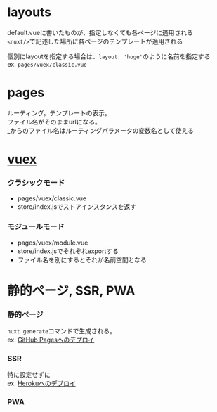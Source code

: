 # layouts
default.vueに書いたものが、指定しなくても各ページに適用される    
`<nuxt/>`で記述した場所に各ページのテンプレートが適用される     
      
個別にlayoutを指定する場合は、`layout: 'hoge'`のように名前を指定する      
ex. `pages/vuex/classic.vue`    

# pages
ルーティング。テンプレートの表示。      
ファイル名がそのままurlになる。    
_からのファイル名はルーティングパラメータの変数名として使える    

# [vuex](https://ja.nuxtjs.org/guide/vuex-store/)    
### クラシックモード
- pages/vuex/classic.vue
- store/index.jsでストアインスタンスを返す

### モジュールモード
- pages/vuex/module.vue
- store/index.jsでそれぞれexportする
- ファイル名を別にするとそれが名前空間となる


# 静的ページ, SSR, PWA
### 静的ページ
`nuxt generate`コマンドで生成される。     
ex. [GitHub Pagesへのデプロイ](https://ja.nuxtjs.org/faq/github-pages)

### SSR
特に設定せずに        
ex. [Herokuへのデプロイ](https://ja.nuxtjs.org/faq/heroku-deployment)

### PWA
